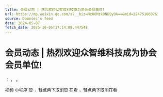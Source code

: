 ```yaml
---
title: 会员动态 | 热烈欢迎众智维科技成为协会会员单位!
url: https://mp.weixin.qq.com/s?__biz=MzU0Mzk0NDQyOA==&mid=2247516607&idx=1&sn=1e3c877a89d7f8bede5247e86ef7a405
source: Doonsec's feed
date: 2024-05-07
fetch_date: 2025-10-06T17:14:08.447548
---
```


# 会员动态 | 热烈欢迎众智维科技成为协会会员单位!

：
，
。

视频
小程序
赞
，轻点两下取消赞
在看
，轻点两下取消在看